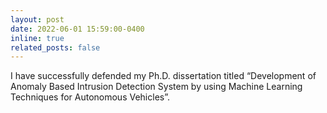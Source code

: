 ```yaml
---
layout: post
date: 2022-06-01 15:59:00-0400
inline: true
related_posts: false
---
```


I have successfully defended my Ph.D. dissertation titled “Development of Anomaly Based Intrusion Detection System by using Machine Learning Techniques for Autonomous Vehicles”.
